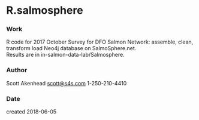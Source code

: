 # R.salmosphere
### Work
R code for 2017 October Survey for DFO Salmon Network: assemble, clean, transform load Neo4j database on SalmoSphere.net.  
Results are in in-salmon-data-lab/Salmosphere.

### Author
Scott Akenhead scott@s4s.com 1-250-210-4410  

### Date
created 2018-06-05  
